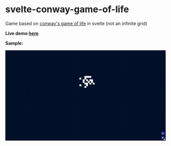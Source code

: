 # svelte-conway-game-of-life

Game based on [conway's game of life](https://en.wikipedia.org/wiki/Conway%27s_Game_of_Life) in svelte (not an infinite grid)

**Live demo [here](https://ecstatic-archimedes-94862e.netlify.app/)**

**Sample:**

![](sample.gif)
